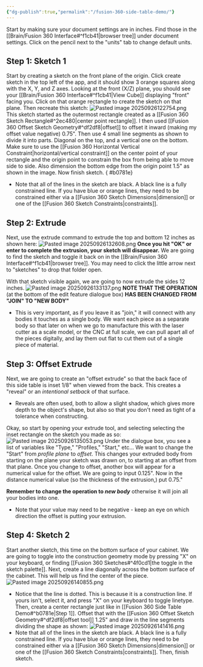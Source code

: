 ```yaml
---
{"dg-publish":true,"permalink":"/fusion-360-side-table-demo/"}
---
```


Start by making sure your document settings are in inches. Find those in the [[Brain/Fusion 360 Interface#^f1cb41\|browser tree]] under document settings. Click on the pencil next to the "units" tab to change  default units.

## Step 1: Sketch 1
Start by creating a sketch on the front plane of the origin. Click create sketch in the top left of the app, and it should show 3 orange squares along with the X, Y, and Z axes. Looking at the front (X/Z) plane, you should see your [[Brain/Fusion 360 Interface#^f1cb41\|View Cube]] displaying "front" facing you. Click on that orange rectangle to create the sketch on that plane.
Then recreate this sketch:
![Pasted image 20250926122754.png](/img/user/Pasted%20image%2020250926122754.png)
This sketch started as the outermost rectangle created as a [[Fusion 360 Sketch Rectangle#^2ec480\|center point rectangle]]. 
I then used [[Fusion 360 Offset Sketch Geometry#^df2df8\|offset]] to offset it inward (making my offset value negative) 0.75".
Then use 4 small line segments as shown to divide it into parts. Diagonal on the top, and a vertical one on the bottom.
Make sure to use the [[Fusion 360 Horizontal Vertical Constraint\|horizontal/vertical constraint]] on the center point of your rectangle and the origin point to constrain the box from being able to move side to side.
Also dimension the bottom edge from the origin point 1.5" as shown in the image.
Now finish sketch.
{ #b0781e}

 - Note that all of the lines in the sketch are black. A black line is a fully constrained line. If you have blue or orange lines, they need to be constrained either via a [[Fusion 360 Sketch Dimensions\|dimension]] or one of the [[Fusion 360 Sketch Constraints\|constraints]].
## Step 2: Extrude
Next, use the extrude command to extrude the top and bottom 12 inches as shown here:
![Pasted image 20250926132608.png](/img/user/Pasted%20image%2020250926132608.png)
**Once you hit "OK" or enter to complete the extrusion, your sketch will disappear.**
We are going to find the sketch and toggle it back on in the [[Brain/Fusion 360 Interface#^f1cb41\|browser tree]]. You may need to click the little arrow next to "sketches" to drop that folder open.

With that sketch visible again, we are going to now extrude the sides 12 inches.
![Pasted image 20250926133137.png](/img/user/Pasted%20image%2020250926133137.png)
**NOTE THAT THE OPERATION** (at the bottom of the edit feature dialogue box) **HAS BEEN CHANGED FROM "JOIN" TO "NEW BODY"** 
- This is very important, as if you leave it as "join," it will connect with any bodies it touches as a single body. We want each piece as a separate body so that later on when we go to manufacture this with the laser cutter as a scale model, or the CNC at full scale, we can pull apart all of the pieces digitally, and lay them out flat to cut them out of a single piece of material.

## Step 3: Offset Extrude
Next, we are going to create an "offset extrude" so that the back face of this side table is inset 1/8" when viewed from the back. This creates a "reveal" or an *intentional setback* of that surface. 
- Reveals are often used, both to allow a slight shadow, which gives more depth to the object's shape, but also so that you don't need as tight of a tolerance when constructing.

Okay, so start by opening your extrude tool, and selecting selecting the inset rectangle on the sketch you made as so:
![Pasted image 20250926135053.png](/img/user/Pasted%20image%2020250926135053.png)
Under the dialogue box, you see a list of variables like "Type," "Profiles," "Start," etc... We want to change the "Start" from *profile plane* to *offset*. This changes your extruded body from starting on the plane your sketch was drawn on, to starting at an offset from that plane. Once you change to offset, another box will appear for a numerical value for the offset. We are going to input 0.125". 
Now in the distance numerical value (so the thickness of the extrusion,) put 0.75."

**Remember to change the operation to *new body*** otherwise it will join all your bodies into one.

- Note that your value may need to be negative - keep an eye on which direction the offset is putting your extrusion. 

## Step 4: Sketch 2
Start another sketch, this time on the bottom surface of your cabinet.
We are going to toggle into the construction geometry mode by pressing "X" on your keyboard, or finding [[Fusion 360 Sketches#^4f0cd1\|the toggle in the sketch palette]].
Next, create a line diagonally across the bottom surface of the cabinet. This will help us find the center of the piece.
![Pasted image 20250926140855.png](/img/user/Pasted%20image%2020250926140855.png)
- Notice that the line is dotted. This is because it is a construction line. If yours isn't, select it, and press "X" on your keyboard to toggle linetype.
Then, create a center rectangle just like in [[Fusion 360 Side Table Demo#^b0781e\|Step 1]]. Offset that with the [[Fusion 360 Offset Sketch Geometry#^df2df8\|offset tool]] 1.25" and draw in the line segments dividing the shape as shown:
![Pasted image 20250926141416.png](/img/user/Pasted%20image%2020250926141416.png)
- Note that all of the lines in the sketch are black. A black line is a fully constrained line. If you have blue or orange lines, they need to be constrained either via a [[Fusion 360 Sketch Dimensions\|dimension]] or one of the [[Fusion 360 Sketch Constraints\|constraints]].
Then, finish sketch.
